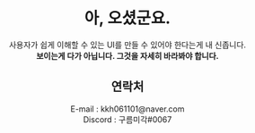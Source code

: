 <div align=center>
<h1>아, 오셨군요.</h1>
<span>사용자가 쉽게 이해할 수 있는 UI를 만들 수 있어야 한다는게 내 신좁니다.</span><br>
<b>보이는게 다가 아닙니다. 그것을 자세히 바라봐야 합니다.</b>
<h2>
연락처
</h2>
E-mail : kkh061101@naver.com<br>
Discord : 구름미각#0067<br>
</div>
